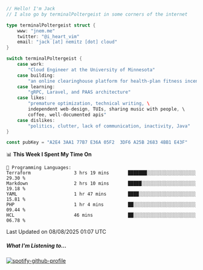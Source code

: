 ```go
// Hello! I'm Jack
// I also go by terminalPoltergeist in some corners of the internet

type terminalPoltergeist struct {
    www: "jnem.me"
    twitter: "@i_heart_vim"
    email: "jack [at] nemitz [dot] cloud"
}

switch terminalPoltergeist {
    case work:
        "Cloud Engineer at the University of Minnesota"
    case building:
        "an online clearinghouse platform for health-plan fitness incentive programs"
    case learning:
        "gRPC, Laravel, and PAAS architecture"
    case likes:
        "premature optimization, technical writing, \
        independent web-design, TUIs, sharing music with people, \
        coffee, well-documented apis"
    case dislikes:
        "politics, clutter, lack of communication, inactivity, Java"
}

const pubKey = "A2E4 3AA1 77B7 E36A 05F2  3DF6 A25B 2683 4BB1 E43F"
```

<!--START_SECTION:waka-->
📊 **This Week I Spent My Time On** 

```text
💬 Programming Languages: 
Terraform                3 hrs 19 mins       ███████░░░░░░░░░░░░░░░░░░   29.30 % 
Markdown                 2 hrs 10 mins       █████░░░░░░░░░░░░░░░░░░░░   19.18 % 
YAML                     1 hr 47 mins        ████░░░░░░░░░░░░░░░░░░░░░   15.81 % 
PHP                      1 hr 4 mins         ██░░░░░░░░░░░░░░░░░░░░░░░   09.44 % 
HCL                      46 mins             ██░░░░░░░░░░░░░░░░░░░░░░░   06.78 % 
```


 Last Updated on 08/08/2025 01:07 UTC
<!--END_SECTION:waka-->

##### What I'm Listening to...

[![spotify-github-profile](https://jnem.me/listening-item?maxAge=2592000)](https://jnem.me/listening)
